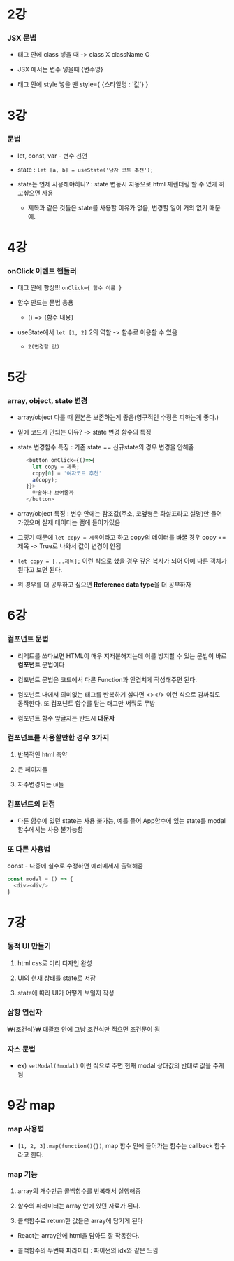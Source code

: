 # 2강

### JSX 문법

* 태그 안에 class 넣을 때 -> class X className O

* JSX 에서는 변수 넣을때 {변수명}

* 태그 안에 style 넣을 땐 style={ {스타일명 : '값'} }

# 3강

### 문법

* let, const, var - 변수 선언

* state : `let [a, b] = useState('남자 코트 추천');`

* state는 언제 사용해야하나? : state 변동시 자동으로 html 재렌더링 할 수 있게 하고싶으면 사용
    * 제목과 같은 것들은 state를 사용할 이유가 없음, 변경할 일이 거의 없기 때문에.

# 4강

### onClick 이벤트 핸들러

* 태그 안에 항상!!! `onClick={ 함수 이름 }`

* 함수 만드는 문법 응용
  
    * () => {함수 내용} 

* useState에서 `let [1, 2]` 2의 역할 -> 함수로 이용할 수 있음
  * `2(변경할 값)`

# 5강

### array, object, state 변경

* array/object 다룰 때 원본은 보존하는게 좋음(영구적인 수정은 피하는게 좋다.)

* 밑에 코드가 안되는 이유? -> state 변경 함수의 특징

* state 변경함수 특징 : 기존 state == 신규state의 경우 변경을 안해줌

```Javascript
      <button onClick={()=>{
        let copy = 제목;
        copy[0] = '여자코트 추천'
        a(copy);
      }}>
        마술하나 보여줄까
      </button>
```

* array/object 특징 : 변수 안에는 참조값(주소, 코앺형은 화살표라고 설명)만 들어가있으며 실제 데이터는 램에 들어가있음

* 그렇기 때문에 `let copy = 제목`이라고 하고 copy의 데이터를 바꿀 경우 copy == 제목 -> True로 나와서 값이 변경이 안됨

* `let copy = [...제목];` 이런 식으로 했을 경우 깊은 복사가 되어 아예 다른 객체가 된다고 보면 된다.

* 위 경우를 더 공부하고 싶으면 **Reference data type**을 더 공부하자

# 6강

### 컴포넌트 문법

* 리액트를 쓰다보면 HTML이 매우 지저분해지는데 이를 방지할 수 있는 문법이 바로 **컴포넌트** 문법이다

* 컴포넌트 문법은 코드에서 다른 Function과 안겹치게 작성해주면 된다.

* 컴포넌트 내에서 의미없는 태그를 반복하기 싫다면 <></> 이런 식으로 감싸줘도 동작한다. 또 컴포넌트 함수를 닫는 태그만 써줘도 무방

* 컴포넌트 함수 앞글자는 반드시 **대문자**

### 컴포넌트를 사용할만한 경우 3가지

1. 반복적인 html 축약

2. 큰 페이지들

3. 자주변경되는 ui들

### 컴포넌트의 단점

* 다른 함수에 있던 state는 사용 불가능, 예를 들어 App함수에 있는 state를 modal 함수에서는 사용 불가능함

### 또 다른 사용법

const - 나중에 실수로 수정하면 에러메세지 출력해줌

```javascript
const modal = () => {
  <div><div/>
}
```

# 7강

### 동적 UI 만들기

1. html css로 미리 디자인 완성

2. UI의 현재 상태를 state로 저장

3. state에 따라 UI가 어떻게 보일지 작성

### 삼항 연산자

₩{조건식}₩ 대괄호 안에 그냥 조건식만 적으면 조건문이 됨

### 자스 문법

* ex) `setModal(!modal)` 이런 식으로 주면 현재 modal 상태값의 반대로 값을 주게됨

# 9강 map

### map 사용법

* `[1, 2, 3].map(function(){})`, map 함수 안에 들어가는 함수는 callback 함수라고 한다.

### map 기능

1. array의 개수만큼 콜백함수를 반복해서 실행해줌

2. 함수의 파라미터는 array 안에 있던 자료가 된다.

3. 콜백함수로 return한 값들은 array에 담기게 된다

* React는 array안에 html을 담아도 잘 작동한다.

* 콜백함수의 두번째 파라미터 : 파이썬의 idx와 같은 느낌